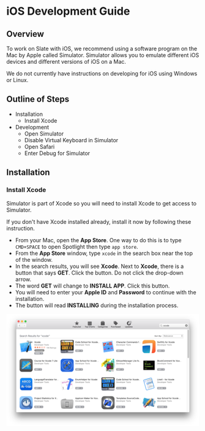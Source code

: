 # iOS Development Guide

## Overview

To work on Slate with iOS, we recommend using a software program on the Mac by Apple called Simulator. Simulator allows you to emulate different iOS devices and different versions of iOS on a Mac.

We do not currently have instructions on developing for iOS using Windows or Linux.

## Outline of Steps

* Installation
  * Install Xcode
* Development
  * Open Simulator
  * Disable Virtual Keyboard in Simulator
  * Open Safari
  * Enter Debug for Simulator

## Installation

### Install Xcode

Simulator is part of Xcode so you will need to install Xcode to get access to Simulator.

If you don't have Xcode installed already, install it now by following these instruction.

* From your Mac, open the **App Store**. One way to do this is to type `CMD+SPACE` to open Spotlight then type `app store`. 
* From the **App Store** window, type `xcode` in the search box near the top of the window.
* In the search results, you will see **Xcode**. Next to **Xcode**, there is a button that says **GET**. Click the button. Do not click the drop-down arrow.
* The word **GET** will change to **INSTALL APP**. Click this button.
* You will need to enter your **Apple ID** and **Password** to continue with the installation.
* The button will read **INSTALLING** during the installation process.

![App Store with search results for &quot;xcode&quot; \(Xcode already installed here\)](../.gitbook/assets/image.png)



